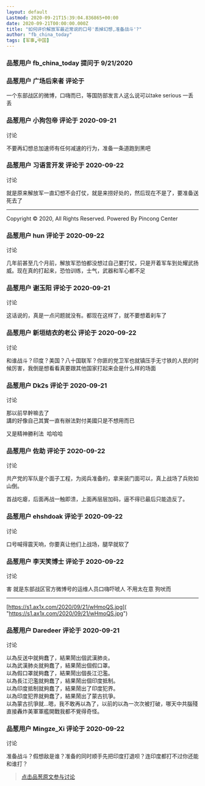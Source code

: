 ```yaml
---
layout: default
Lastmod: 2020-09-21T15:39:04.836865+00:00
date: 2020-09-21T00:00:00.000Z
title: "如何评价解放军最近常说的口号'丢掉幻想,准备战斗'?"
author: "fb_china_today"
tags: [军事,中国]
---
```



### 品葱用户 **fb_china_today** 提问于 9/21/2020
    

    
                

### 品葱用户 **广场后来者** 评论于 
        
一个东部战区的微博，口嗨而已，等国防部发言人这么说可以take serious 一丢丢
        
                

### 品葱用户 **小狗包帝** 评论于 2020-09-21
讨论

        
不要再幻想总加速师有任何减速的行为，准备一条道跑到黑吧
        
                

### 品葱用户 **习语言开发** 评论于 2020-09-22
讨论

        
就是原来解放军一直幻想不会打仗，就是来捞好处的，然后现在不是了，要准备送死去了  
  

* * *

  
Copyright © 2020, All Rights Reserved. Powered By Pincong Center
        
                

### 品葱用户 **hun** 评论于 2020-09-22
讨论

        
几年前甚至几个月前，解放军恐怕都没想过自己要打仗，只是开着军车到处耀武扬威。现在真的打起来，恐怕训练，士气，武器和军心都不足
        
                

### 品葱用户 **谢玉阳** 评论于 2020-09-21
讨论

        
这话说的，真是一点问题就没有。都现在这样了，就不要想着刹车了
        
                

### 品葱用户 **新垣结衣的老公** 评论于 2020-09-22
讨论

        
和谁战斗？印度？美国？八十国联军？你匪的党卫军也就镇压手无寸铁的人民的时候厉害，我倒是想看看真要跟其他国家打起来会是什么样的场面
        
                

### 品葱用户 **Dk2s** 评论于 2020-09-21
讨论

        
那以前早幹嘛去了  
講的好像自己其實一直有辦法對付美國只是不想用而已  
  
又是精神勝利法  哈哈哈
        
                

### 品葱用户 **佐助** 评论于 2020-09-22
讨论

        
共产党的军队是个面子工程，为阅兵准备的，拿来装门面可以，真上战场了兵败如山倒。  
  
首战吃瘪，后面再战一触即溃，上面再层层加码，逼不得已最后只能造反了。
        
                

### 品葱用户 **ehshdoak** 评论于 2020-09-22
讨论

        
口号喊得震天响，你要真让他们上战场，腿早就软了
        
                

### 品葱用户 **李天笑博士** 评论于 2020-09-22
讨论

        
害 就是东部战区官方微博号的运维人员口嗨吓唬人 不用太在意 狗吠而  

* * *

  
[https://s1.ax1x.com/2020/09/21/wHmoQS.jpg]( "https://s1.ax1x.com/2020/09/21/wHmoQS.jpg")
        
                

### 品葱用户 **Daredeer** 评论于 2020-09-21
讨论

        
以為反送中就夠蠢了，結果鬧出個武漢肺炎。  
以為武漢肺炎就夠蠢了，結果鬧出個假口罩。  
以為假口罩就夠蠢了，結果鬧出個長江氾濫。  
以為長江氾濫就夠蠢了，結果鬧出個印度抵制。  
以為印度抵制就夠蠢了，結果鬧出了印度犯界。  
以為印度犯界就夠蠢了，結果鬧出了蒙古抗爭。  
以為蒙古抗爭就…嗯，我不敢再以為了，以前的以為一次次被打破，哪天中共腦殘直接轟炸美軍軍艦開戰我都不覺得奇怪。
        
                

### 品葱用户 **Mingze_Xi** 评论于 2020-09-22
讨论

        
准备战斗？假想敌是谁？准备的同时顺手先把印度打退呗？连印度都打不过你还能和谁打？
        
                





> [点击品葱原文参与讨论](https://pincong.rocks/question/31269)

